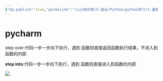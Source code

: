 ```yaml
---
{"dg-publish":true,"permalink":"/czc知识库/5-就业/Python/python学习/1-基础的基础/110-代码调试 debug/","dgPassFrontmatter":true,"created":"2024-11-05T15:59:25.656+08:00","updated":"2024-12-08T12:39:45.301+08:00"}
---
```



# pycharm


step over:代码一步一步向下执行，遇到
函数则直接返回函数执行结果，不进入到
函数的内部

**step into**:代码一步一步向下执行，遇到
函数则直接进入到函数的内部

![](/img/user/czc知识库/9-无奇不有/9-附件/附件/204-代码调试_image.png)